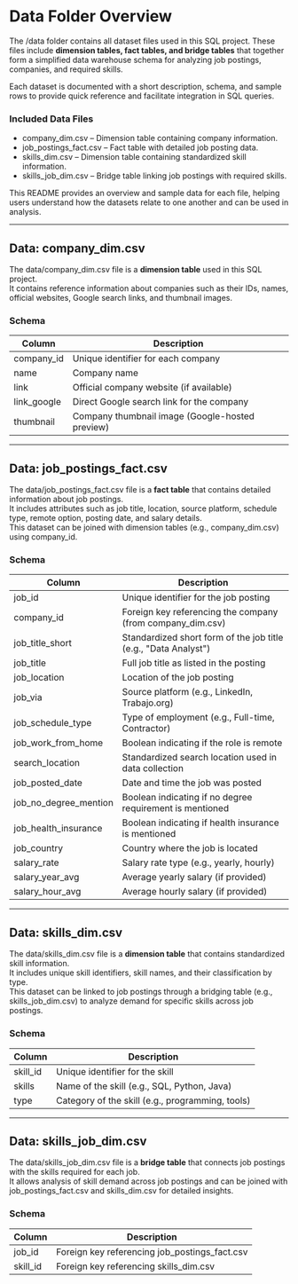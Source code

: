 # Data Folder Overview

The /data folder contains all dataset files used in this SQL project. These files include **dimension tables, fact tables, and bridge tables** that together form a simplified data warehouse schema for analyzing job postings, companies, and required skills.  

Each dataset is documented with a short description, schema, and sample rows to provide quick reference and facilitate integration in SQL queries.  

### Included Data Files  

- company_dim.csv – Dimension table containing company information.  
- job_postings_fact.csv – Fact table with detailed job posting data.  
- skills_dim.csv – Dimension table containing standardized skill information.  
- skills_job_dim.csv – Bridge table linking job postings with required skills.  

This README provides an overview and sample data for each file, helping users understand how the datasets relate to one another and can be used in analysis.

---

## Data: company_dim.csv

The data/company_dim.csv file is a **dimension table** used in this SQL project.  
It contains reference information about companies such as their IDs, names, official websites, Google search links, and thumbnail images.  

### Schema  
| Column        | Description                                      |
|---------------|--------------------------------------------------|
| company_id  | Unique identifier for each company               |
| name        | Company name                                     |
| link        | Official company website (if available)          |
| link_google | Direct Google search link for the company        |
| thumbnail   | Company thumbnail image (Google-hosted preview)  |


---

## Data: job_postings_fact.csv

The data/job_postings_fact.csv file is a **fact table** that contains detailed information about job postings.  
It includes attributes such as job title, location, source platform, schedule type, remote option, posting date, and salary details.  
This dataset can be joined with dimension tables (e.g., company_dim.csv) using company_id.  

### Schema  
| Column                | Description                                                                 |
|------------------------|-----------------------------------------------------------------------------|
| job_id              | Unique identifier for the job posting                                       |
| company_id          | Foreign key referencing the company (from company_dim.csv)                |
| job_title_short     | Standardized short form of the job title (e.g., "Data Analyst")             |
| job_title           | Full job title as listed in the posting                                     |
| job_location        | Location of the job posting                                                 |
| job_via             | Source platform (e.g., LinkedIn, Trabajo.org)                              |
| job_schedule_type   | Type of employment (e.g., Full-time, Contractor)                            |
| job_work_from_home  | Boolean indicating if the role is remote                                    |
| search_location     | Standardized search location used in data collection                        |
| job_posted_date     | Date and time the job was posted                                            |
| job_no_degree_mention | Boolean indicating if no degree requirement is mentioned                  |
| job_health_insurance | Boolean indicating if health insurance is mentioned                        |
| job_country         | Country where the job is located                                            |
| salary_rate         | Salary rate type (e.g., yearly, hourly)                                     |
| salary_year_avg     | Average yearly salary (if provided)                                         |
| salary_hour_avg     | Average hourly salary (if provided)                                         |


---

## Data: skills_dim.csv

The data/skills_dim.csv file is a **dimension table** that contains standardized skill information.  
It includes unique skill identifiers, skill names, and their classification by type.  
This dataset can be linked to job postings through a bridging table (e.g., skills_job_dim.csv) to analyze demand for specific skills across job postings.  

### Schema  
| Column    | Description                                           |
|-----------|-------------------------------------------------------|
| skill_id | Unique identifier for the skill                      |
| skills   | Name of the skill (e.g., SQL, Python, Java)          |
| type     | Category of the skill (e.g., programming, tools)     |


---

## Data: skills_job_dim.csv

The data/skills_job_dim.csv file is a **bridge table** that connects job postings with the skills required for each job.  
It allows analysis of skill demand across job postings and can be joined with job_postings_fact.csv and skills_dim.csv for detailed insights.  

### Schema  
| Column    | Description                                      |
|-----------|--------------------------------------------------|
| job_id  | Foreign key referencing job_postings_fact.csv |
| skill_id| Foreign key referencing skills_dim.csv        |





